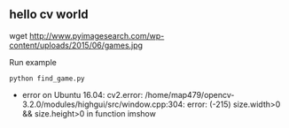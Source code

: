 hello cv world
--

wget http://www.pyimagesearch.com/wp-content/uploads/2015/06/games.jpg


Run example
```
python find_game.py
```


* error on Ubuntu 16.04:
cv2.error: /home/map479/opencv-3.2.0/modules/highgui/src/window.cpp:304: error: (-215) size.width>0 && size.height>0 in function imshow


